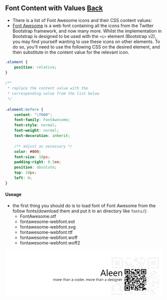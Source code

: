 ## Font Content with Values [**Back**](./../README.md)

- There is a list of Font Awesome icons and their CSS content values:
- [Font Awesome](http://fortawesome.github.com/Font-Awesome/) is a web font containing all the icons from the Twitter Bootstrap framework, and now many more. Whilst the implementation in Bootstrap is designed to be used with the `<i>` element (Bootstrap v2), you may find yourself wanting to use these icons on other elements. To do so, you'll need to use the following CSS on the desired element, and then substitute in the content value for the relevant icon.

```css
.element {
    position: relative;
}
 
/**
 * replace the content value with the
 * corresponding value from the list below
 */
 
.element:before {
    content: "\f000";
    font-family: FontAwesome;
    font-style: normal;
    font-weight: normal;
    text-decoration: inherit;

    /** adjust as necessary */
    color: #000;
    font-size: 18px;
    padding-right: 0.5em;
    position: absolute;
    top: 10px;
    left: 0;
}
```

#### Useage

- the first thing you should do is to load font of Font Awesome from the follow fonts(download them and put it in an directory like `fonts/`):
    - FontAwesome.otf
    - fontawesome-webfont.eot
    - fontawesome-webfont.svg
    - fontawesome-webfont.ttf
    - fontawesome-webfont.woff
    - fontawesome-webfont.woff2

<a href="http://aleen42.github.io/" target="_blank" ><img src="./../pic/tail.gif"></a>